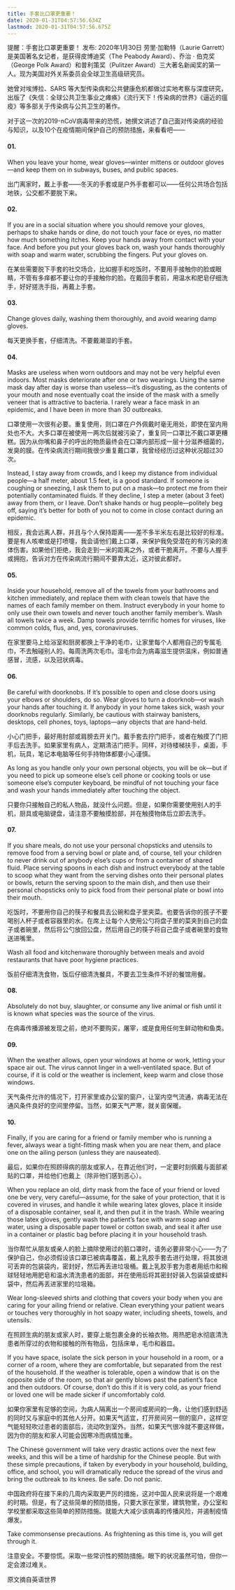 ```yaml
---
title: 手套比口罩更重要！
date: 2020-01-31T04:57:56.634Z
lastmod: 2020-01-31T04:57:56.675Z
---
```

提醒：手套比口罩更重要！
发布: 2020年1月30日
劳里·加勒特（Laurie Garrett）是美国著名女记者，是获得皮博迪奖（The Peabody Award）、乔治 · 伯克奖（George Polk Award）和普利策奖（Pulitzer Award）三大著名新闻奖的第一人。现为美国对外关系委员会全球卫生高级研究员。

她曾对埃博拉、SARS 等大型传染病和公共健康危机都做过实地考察与深度研究，出版了《失信：全球公共卫生事业之瘫痪》《流行天下！传染病的世界》《逼近的瘟疫》等多部关于传染病与公共卫生的著作。

对于这一次的2019-nCoV病毒带来的恐慌，她撰文讲述了自己面对传染病的经验与知识，以及10个在疫情期间保护自己的预防措施，来看看吧——

#### 01.

When you leave your home, wear gloves—winter mittens or outdoor gloves—and keep them on in subways, buses, and public spaces.

出门离家时，戴上手套——冬天的手套或是户外手套都可以——任何公共场合包括地铁，公交都不要脱下来。

#### 02.

If you are in a social situation where you should remove your gloves, perhaps to shake hands or dine, do not touch your face or eyes, no matter how much something itches. Keep your hands away from contact with your face. And before you put your gloves back on, wash your hands thoroughly with soap and warm water, scrubbing the fingers. Put your gloves on.

在某些需要脱下手套的社交场合，比如握手和吃饭时，不要用手接触你的脸或眼睛，不管有多痒都不要让你的手接触你的脸。在戴回手套前，用温水和肥皂仔细洗手，好好搓洗手指，再戴上手套。

#### 03.

Change gloves daily, washing them thoroughly, and avoid wearing damp gloves.

每天更换手套，仔细清洗。不要戴潮湿的手套。

#### 04.

Masks are useless when worn outdoors and may not be very helpful even indoors. Most masks deteriorate after one or two wearings. Using the same mask day after day is worse than useless—it’s disgusting, as the contents of your mouth and nose eventually coat the inside of the mask with a smelly veneer that is attractive to bacteria. I rarely wear a face mask in an epidemic, and I have been in more than 30 outbreaks.

口罩使用一次很有必要。重复使用，则口罩在户外佩戴时毫无用处，即使在室内用处也不大。大多口罩在被使用一两次后就被污染了，重复同一口罩比不戴口罩更糟糕。因为从你嘴和鼻子的呼出的物质最终会在口罩内部形成一层十分滋养细菌的，发臭的膜。在传染病流行期间我很少重复戴口罩，我曾经经历过这种状况超过30次。

Instead, I stay away from crowds, and I keep my distance from individual people—a half meter, about 1.5 feet, is a good standard. If someone is coughing or sneezing, I ask them to put on a mask—to protect me from their potentially contaminated fluids. If they decline, I step a meter (about 3 feet) away from them, or I leave. Don’t shake hands or hug people—politely beg off, saying it’s better for both of you not to come in close contact during an epidemic.

相反，我会远离人群，并且与个人保持距离——差不多半米左右是比较好的标准。要是有人咳嗽或是打喷嚏，我会请他们戴上口罩，来保护我免受潜在的有污染的液体伤害。如果他们拒绝，我会走到一米的距离之外，或者干脆离开。不要与人握手或拥抱，告诉对方在传染病流行期间不要靠太近，这对彼此都好。

#### 05.

Inside your household, remove all of the towels from your bathrooms and kitchen immediately, and replace them with clean towels that have the names of each family member on them. Instruct everybody in your home to only use their own towels and never touch another family member’s. Wash all towels twice a week. Damp towels provide terrific homes for viruses, like common colds, flus, and, yes, coronaviruses.

在家里要马上给浴室和厨房都换上干净的毛巾，让家里每个人都用自己的专属毛巾，不去触碰别人的。每周洗两次毛巾。湿毛巾会为病毒滋生提供温床，例如普通感冒，流感，以及冠状病毒。

#### 06.

Be careful with doorknobs. If it’s possible to open and close doors using your elbows or shoulders, do so. Wear gloves to turn a doorknob—or wash your hands after touching it. If anybody in your home takes sick, wash your doorknobs regularly. Similarly, be cautious with stairway banisters, desktops, cell phones, toys, laptops—any objects that are hand-held.

小心门把手，最好用肘部或肩膀去开关门。戴手套去拧门把手，或者在触摸了门把手后去洗手。如果家里有病人，定期清洁门把手。同样，对待楼梯扶手，桌面，手机，玩具，笔记本电脑等任何手持物体都要小心谨慎。

As long as you handle only your own personal objects, you will be ok—but if you need to pick up someone else’s cell phone or cooking tools or use someone else’s computer keyboard, be mindful of not touching your face and wash your hands immediately after touching the object.

只要你只接触自己的私人物品，就没什么问题。但是，如果你需要使用别人的手机，厨具或电脑键盘，请注意不要触摸脸部，并在触摸物体后立即去洗手。

#### 07.

If you share meals, do not use your personal chopsticks and utensils to remove food from a serving bowl or plate and, of course, tell your children to never drink out of anybody else’s cups or from a container of shared fluid. Place serving spoons in each dish and instruct everybody at the table to scoop what they want from the serving dishes onto their personal plates or bowls, return the serving spoon to the main dish, and then use their personal chopsticks only to pick food from their personal plate or bowl into their mouth.

吃饭时，不要用你自己的筷子和餐具去公碗和盘子里夹菜。也要告诉你的孩子不要喝别人杯子或者容器里的水。在席上让每个人使用公勺将盘子里的菜夹到自己的盘子或者碗里，然后将公勺放回公盘，然后用自己的筷子将自己盘子或者碗里的食物送进嘴里。

Wash all food and kitchenware thoroughly between meals and avoid restaurants that have poor hygiene practices.

饭前仔细清洗食物，饭后仔细清洗餐具，不要去卫生条件不好的餐馆用餐。

#### 08.

Absolutely do not buy, slaughter, or consume any live animal or fish until it is known what species was the source of the virus.

在病毒传播源被发现之前，绝对不要购买，屠宰，或是食用任何生鲜动物和鱼类。

#### 09.

When the weather allows, open your windows at home or work, letting your space air out. The virus cannot linger in a well-ventilated space. But of course, if it is cold or the weather is inclement, keep warm and close those windows.

天气条件允许的情况下，打开家里或办公室的窗户，让室内空气流通，病毒无法在通风条件良好的空间里停留。当然，如果天气严寒，就关窗保暖。

#### 10.

Finally, if you are caring for a friend or family member who is running a fever, always wear a tight-fitting mask when you are near them, and place one on the ailing person (unless they are nauseated).

最后，如果你在照顾得病的朋友或家人，在靠近他们时，一定要时刻佩戴与面部紧贴的口罩，并给他们也戴上（除非他们感到恶心）。

When you replace an old, dirty mask from the face of your friend or loved one be very, very careful—assume, for the sake of your protection, that it is covered in viruses, and handle it while wearing latex gloves, place it inside of a disposable container, seal it, and then put it in the trash. While wearing those latex gloves, gently wash the patient’s face with warm soap and water, using a disposable paper towel or cotton swab, and seal it after use in a container or plastic bag before placing it in your household trash.

当你帮忙从朋友或亲人的脸上摘除使用过的脏口罩时，请务必要非常小心——为了保护自己，你必须假设该口罩已被病毒覆盖，戴上乳胶手套去进行处理，将其放进可丢弃的包装袋内，密封好，然后再丢进垃圾桶。戴上乳胶手套为患者用纸巾和棉球轻轻地用肥皂和温水清洗患者的面部，并在使用后将其密封好装入包装袋或塑料袋中，然后再丢进家里的垃圾箱。

Wear long-sleeved shirts and clothing that covers your body when you are caring for your ailing friend or relative. Clean everything your patient wears or touches very thoroughly in hot soapy water, including sheets, towels, and utensils.

在照顾生病的朋友或家人时，要穿上能包裹全身的长袖衣物。用热肥皂水彻底清洗患者所穿过的衣物和接触的所有物品，包括床单，毛巾和器皿。

If you have space, isolate the sick person in your household in a room, or a corner of a room, where they are comfortable, but separated from the rest of the household. If the weather is tolerable, open a window that is on the opposite side of the room, so that air gently blows past the patient’s face and then outdoors. Of course, don’t do this if it is very cold, as your friend or loved one will be made sicker if uncomfortably cold.

如果你家里有足够的空间，为病人隔离出一个房间或房间的一角，让他们感到舒适的同时又与家庭中的其他人分开。如果天气适宜，打开房间另一侧的窗户，这样空气能轻轻吹过患者的面部后，流动吹到室外。当然，如果天气很冷就不要这样做，因为你的朋友和家人可能会因寒冷而病情加重。

The Chinese government will take very drastic actions over the next few weeks, and this will be a time of hardship for the Chinese people. But with these simple precautions, if taken by everybody in your household, building, office, and school, you will dramatically reduce the spread of the virus and bring the outbreak to its knees. Be safe. Do not panic.

中国政府将在接下来的几周内采取更严厉的措施，这对中国人民来说将是一个艰难的时期。但是，有了这些简单的预防措施，只要大家在家里，建筑物里，办公室和学校里都采取这些简单的预防措施。就能大大减少该病毒的传播风险，并遏制疫情爆发。

Take commonsense precautions. As frightening as this time is, you will get through it.

注意安全。不要惊慌。采取一些常识性的预防措施。眼下的状况虽然可怕，但你一定会渡过难关。

原文摘自英语世界
